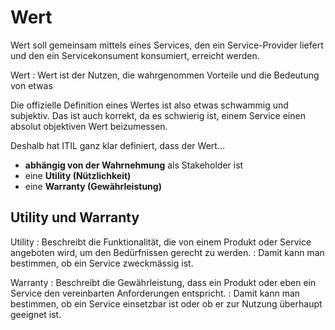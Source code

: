 # Wert

Wert soll gemeinsam mittels eines Services, den ein Service-Provider liefert und den ein Servicekonsument konsumiert, erreicht werden.

Wert
: Wert ist der Nutzen, die wahrgenommen Vorteile und die Bedeutung von etwas

Die offizielle Definition eines Wertes ist also etwas schwammig und subjektiv. Das ist auch korrekt, da es schwierig ist, einem Service einen 
absolut objektiven Wert beizumessen.

Deshalb hat ITIL ganz klar definiert, dass der Wert...

- **abhängig von der Wahrnehmung** als Stakeholder ist
- eine **Utility (Nützlichkeit)**
- eine **Warranty (Gewährleistung)**

## Utility und Warranty

Utility
: Beschreibt die Funktionalität, die von einem Produkt oder Service angeboten wird, um den Bedürfnissen gerecht zu werden. 
: Damit kann man
bestimmen, ob ein Service zweckmässig ist. 

Warranty
: Beschreibt die Gewährleistung, dass ein Produkt oder eben ein Service den vereinbarten Anforderungen entspricht. 
: Damit kann man bestimmen, ob ein Service einsetzbar ist oder ob er zur Nutzung überhaupt geeignet ist.